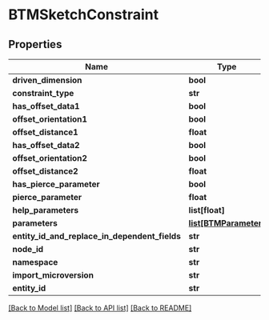 # BTMSketchConstraint

## Properties
Name | Type | Description | Notes
------------ | ------------- | ------------- | -------------
**driven_dimension** | **bool** |  | [optional] 
**constraint_type** | **str** |  | [optional] 
**has_offset_data1** | **bool** |  | [optional] 
**offset_orientation1** | **bool** |  | [optional] 
**offset_distance1** | **float** |  | [optional] 
**has_offset_data2** | **bool** |  | [optional] 
**offset_orientation2** | **bool** |  | [optional] 
**offset_distance2** | **float** |  | [optional] 
**has_pierce_parameter** | **bool** |  | [optional] 
**pierce_parameter** | **float** |  | [optional] 
**help_parameters** | **list[float]** |  | [optional] 
**parameters** | [**list[BTMParameter]**](BTMParameter.md) |  | [optional] 
**entity_id_and_replace_in_dependent_fields** | **str** |  | [optional] 
**node_id** | **str** |  | [optional] 
**namespace** | **str** |  | [optional] 
**import_microversion** | **str** |  | [optional] 
**entity_id** | **str** |  | [optional] 

[[Back to Model list]](../README.md#documentation-for-models) [[Back to API list]](../README.md#documentation-for-api-endpoints) [[Back to README]](../README.md)



